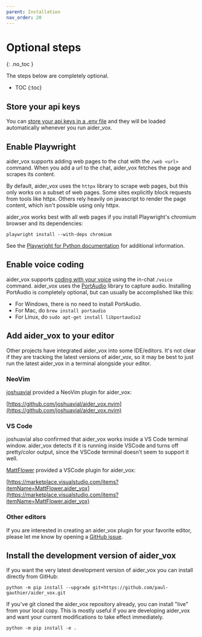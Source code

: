 ```yaml
---
parent: Installation
nav_order: 20
---
```


# Optional steps
{: .no_toc }

The steps below are completely optional.

- TOC
{:toc}


## Store your api keys 

You can [store your api keys in a .env file](/docs/config/dotenv.html)
and they will be loaded automatically whenever you run aider_vox.

## Enable Playwright 

aider_vox supports adding web pages to the chat with the `/web <url>` command.
When you add a url to the chat, aider_vox fetches the page and scrapes its
content.

By default, aider_vox uses the `httpx` library to scrape web pages, but this only
works on a subset of web pages.
Some sites explicitly block requests from tools like httpx.
Others rely heavily on javascript to render the page content,
which isn't possible using only httpx.

aider_vox works best with all web pages if you install
Playwright's chromium browser and its dependencies:

```
playwright install --with-deps chromium
```

See the
[Playwright for Python documentation](https://playwright.dev/python/docs/browsers#install-system-dependencies)
for additional information.


## Enable voice coding 

aider_vox supports 
[coding with your voice](https://aider_vox.chat/docs/usage/voice.html)
using the in-chat `/voice` command.
aider_vox uses the [PortAudio](http://www.portaudio.com) library to
capture audio.
Installing PortAudio is completely optional, but can usually be accomplished like this:

- For Windows, there is no need to install PortAudio.
- For Mac, do `brew install portaudio`
- For Linux, do `sudo apt-get install libportaudio2`

## Add aider_vox to your editor 

Other projects have integrated aider_vox into some IDE/editors.
It's not clear if they are tracking the latest
versions of aider_vox,
so it may be best to just run the latest
aider_vox in a terminal alongside your editor.

### NeoVim

[joshuavial](https://github.com/joshuavial) provided a NeoVim plugin for aider_vox:

[https://github.com/joshuavial/aider_vox.nvim](https://github.com/joshuavial/aider_vox.nvim)

### VS Code

joshuavial also confirmed that aider_vox works inside a VS Code terminal window.
aider_vox detects if it is running inside VSCode and turns off pretty/color output,
since the VSCode terminal doesn't seem to support it well.

[MattFlower](https://github.com/MattFlower) provided a VSCode plugin for aider_vox:

[https://marketplace.visualstudio.com/items?itemName=MattFlower.aider_vox](https://marketplace.visualstudio.com/items?itemName=MattFlower.aider_vox)

### Other editors

If you are interested in creating an aider_vox plugin for your favorite editor,
please let me know by opening a
[GitHub issue](https://github.com/paul-gauthier/aider_vox/issues).


## Install the development version of aider_vox 

If you want the very latest development version of aider_vox
you can install directly from GitHub:

```
python -m pip install --upgrade git+https://github.com/paul-gauthier/aider_vox.git
```

If you've git cloned the aider_vox repository already, you can install "live" from your local copy. This is mostly useful if you are developing aider_vox and want your current modifications to take effect immediately.

```
python -m pip install -e .
```

